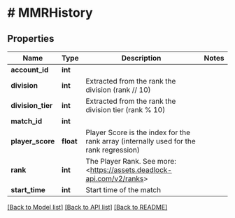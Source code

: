 # # MMRHistory

## Properties

Name | Type | Description | Notes
------------ | ------------- | ------------- | -------------
**account_id** | **int** |  |
**division** | **int** | Extracted from the rank the division (rank // 10) |
**division_tier** | **int** | Extracted from the rank the division tier (rank % 10) |
**match_id** | **int** |  |
**player_score** | **float** | Player Score is the index for the rank array (internally used for the rank regression) |
**rank** | **int** | The Player Rank. See more: &lt;https://assets.deadlock-api.com/v2/ranks&gt; |
**start_time** | **int** | Start time of the match |

[[Back to Model list]](../../README.md#models) [[Back to API list]](../../README.md#endpoints) [[Back to README]](../../README.md)
